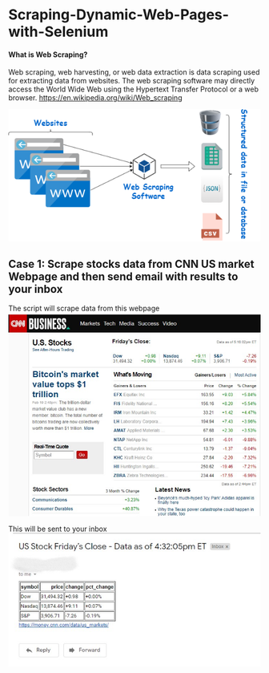 # Scraping-Dynamic-Web-Pages-with-Selenium

#### What is Web Scraping?

Web scraping, web harvesting, or web data extraction is data scraping used for extracting data from websites. The web scraping software may directly access the World Wide Web using the Hypertext Transfer Protocol or a web browser. https://en.wikipedia.org/wiki/Web_scraping 


![image](images/web_scraping.png)




## Case 1: Scrape stocks data from CNN US market Webpage and then send email with results to your inbox

The script will scrape data from this webpage
![image](images/cnn_us_markets.jpg)

This will be sent to your inbox
![image](images/c1_r.jpg)

